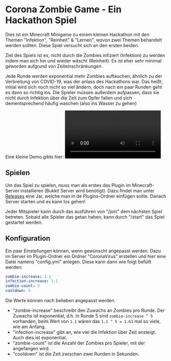 # Corona Zombie Game - Ein Hackathon Spiel

Dies ist ein Minecraft Minigame zu einem kleinen Hackathon mit den Themen "Infektion", "Reinheit" & "Lernen", wovon zwei Themen
behandelt werden sollten. Diese Spiel versucht sich an den ersten beiden.

Ziel des Spiels ist es, nicht durch die Zombies infiziert (Infektion) zu werden indem man sich hin und wieder wäscht (Reinheit).
Es ist eher sehr minimal geworden aufgrund von Zeiteinschränkungen.

Jede Runde werden exponential mehr Zombies auftauchen, ähnlich zu der Verbreitung von COVID-19, was der anlass des Hackathons war.
Das heißt, initial wird sich noch nicht so viel ändern, doch nach ein paar Runden geht es dann so richtig los. Die Spieler müssen
außerdem aufpassen, dass sie nicht durch Infektion über die Zeit zum Opfer fallen und sich dementsprechend häufig waschen (also
ins Wasser zu gehen)

Eine kleine Demo gibts hier:
![Demo Video](demo.webm)

## Spielen

Um das Spiel zu spielen, muss man als erstes das Plugin im Minecraft-Server installieren (Bukkit Server wird benötigt). Dazu findet
man unter [Releases](http://github.com/kumpelblase2/corona-hackathon-game/releases) eine Jar, welche man in de Plugins-Ordner
einfügen sollte. Danach Server starten und es kann los gehen!

Jeder Mitspieler kann durch das ausführen von "/join" dem nächsten Spiel betreten. Sobald alle Spieler das getan haben, kann durch
"/start" das Spiel gestartet werden.

## Konfiguration

Ein paar Einstellungen können, wenn gewünscht angepasst werden. Dazu im Server im Plugin-Ordner ein Ordner "CoronaVirus" erstellen und hier eine Datei namens "config.yml" anlegen. Diese kann dann wie folgt befüllt werden:

```yaml
zombie-increase: 1.1
infection-increase: 1.1
zombie-count: 3
cooldown: 5
```  

Die Werte können nach belieben angepasst werden.

- "zombie-increase" beschreibt den Zuwachs an Zombies pro Runde. Der Zuwachs ist exponential, d.h. in Runde 5 sind `zombie-increase ^ 5` vorhanden, beim Wert von `1.1` wären das `1.1 ^ 5 = 1.61` mal so viele, wie am Anfang.
- "infection-increase" gibt an, wie viel die Infektion über Zeit ansteigt. Auch dies ist exponential.
- "zombie-count" ist die Anzahl der Zombies pro Spieler, mit der angefangen wird.
- "cooldown" ist die Zeit zwischen zwei Runden in Sekunden.

